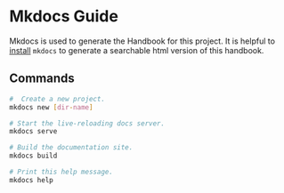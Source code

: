 # Mkdocs Guide

Mkdocs is used to generate the Handbook for this project. It is helpful to [install](installation.md) `mkdocs`
to generate a searchable html version of this handbook.

## Commands

``` bash
#  Create a new project.
mkdocs new [dir-name]

# Start the live-reloading docs server.
mkdocs serve

# Build the documentation site.
mkdocs build

# Print this help message.
mkdocs help
```
